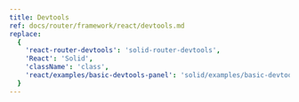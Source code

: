 ```yaml
---
title: Devtools
ref: docs/router/framework/react/devtools.md
replace:
  {
    'react-router-devtools': 'solid-router-devtools',
    'React': 'Solid',
    'className': 'class',
    'react/examples/basic-devtools-panel': 'solid/examples/basic-devtools-panel'
  }
---
```

